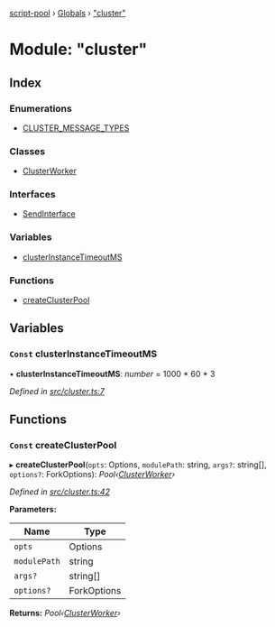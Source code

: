 [script-pool](../README.md) › [Globals](../globals.md) › ["cluster"](_cluster_.md)

# Module: "cluster"

## Index

### Enumerations

* [CLUSTER_MESSAGE_TYPES](../enums/_cluster_.cluster_message_types.md)

### Classes

* [ClusterWorker](../classes/_cluster_.clusterworker.md)

### Interfaces

* [SendInterface](../interfaces/_cluster_.sendinterface.md)

### Variables

* [clusterInstanceTimeoutMS](_cluster_.md#const-clusterinstancetimeoutms)

### Functions

* [createClusterPool](_cluster_.md#const-createclusterpool)

## Variables

### `Const` clusterInstanceTimeoutMS

• **clusterInstanceTimeoutMS**: *number* = 1000 * 60 * 3

*Defined in [src/cluster.ts:7](https://github.com/claukers/script-pool/blob/b4310bf/src/cluster.ts#L7)*

## Functions

### `Const` createClusterPool

▸ **createClusterPool**(`opts`: Options, `modulePath`: string, `args?`: string[], `options?`: ForkOptions): *Pool‹[ClusterWorker](../classes/_cluster_.clusterworker.md)›*

*Defined in [src/cluster.ts:42](https://github.com/claukers/script-pool/blob/b4310bf/src/cluster.ts#L42)*

**Parameters:**

Name | Type |
------ | ------ |
`opts` | Options |
`modulePath` | string |
`args?` | string[] |
`options?` | ForkOptions |

**Returns:** *Pool‹[ClusterWorker](../classes/_cluster_.clusterworker.md)›*
